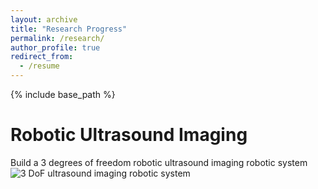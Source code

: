 ```yaml
---
layout: archive
title: "Research Progress"
permalink: /research/
author_profile: true
redirect_from:
  - /resume
---
```


{% include base_path %}

Robotic Ultrasound Imaging
======
Build a 3 degrees of freedom robotic ultrasound imaging robotic system
![3 DoF ultrasound imaging robotic system](https://jinyihan1001.github.ui/jinyihan.github.io/images/profile.png)
